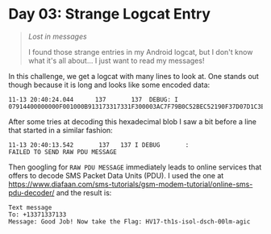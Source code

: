 Day 03: Strange Logcat Entry
============================
> *Lost in messages*
> 
> I found those strange entries in my Android logcat, but I don't know what it's all about... I just want to read my messages!

In this challenge, we get a logcat with many lines to look at. One stands out though because it is long and looks like some encoded data:
```
11-13 20:40:24.044      137       137  DEBUG: I 07914400000000F001000B913173317331F300003AC7F79B0C52BEC52190F37D07D1C3EB32888E2E838CECF05907425A63B7161D1D9BB7D2F337BB459E8FD12D188CDD6E85CFE931
```

After some tries at decoding this hexadecimal blob I saw a bit before a line that started in a similar fashion:
```
11-13 20:40:13.542       137   137 I DEBUG       :                      FAILED TO SEND RAW PDU MESSAGE
```

Then googling for `RAW PDU MESSAGE` immediately leads to online services that offers to decode SMS Packet Data Units (PDU). I used the one at <https://www.diafaan.com/sms-tutorials/gsm-modem-tutorial/online-sms-pdu-decoder/> and the result is:
```
Text message
To: +13371337133
Message: Good Job! Now take the Flag: HV17-th1s-isol-dsch-00lm-agic
```
